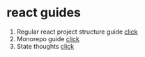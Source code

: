 # react guides

1.  Regular react project structure guide [click](https://github.com/zhDmitry/react-guide/blob/master/Structure.md)
3.  Monorepo guide [click](https://github.com/zhDmitry/react-guide/blob/master/Monorepo.md)
4.  State thoughts [click](https://github.com/zhDmitry/react-guide/blob/master/State.md)
 
